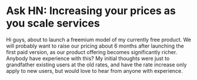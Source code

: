 # Ask HN: Increasing your prices as you scale services

Hi guys, about to launch a freemium model of my currently free product. We will probably want to raise our pricing about 6 months after launching the first paid version, as our product offering becomes significantly richer. Anybody have experience with this? My initial thoughts were just to grandfather existing users at the old rates, and have the rate increase only apply to new users, but would love to hear from anyone with experience.
